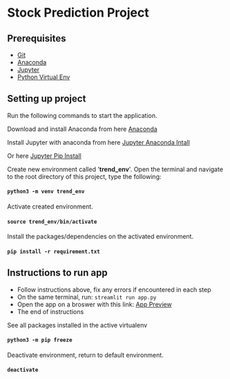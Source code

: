 # Stock Prediction Project

## Prerequisites

- [Git](https://git-scm.com/)
- [Anaconda](https://www.anaconda.com/)
- [Jupyter](https://jupyter.org/install)
- [Python Virtual Env](https://docs.python.org/3/library/venv.html)


## Setting up project

Run the following commands to start the application.

Download and install Anaconda from here [Anaconda](https://www.anaconda.com/download#downloads)

Install Jupyter with anaconda from here [Jupyter Anaconda Intall](https://anaconda.org/anaconda/jupyter)

Or here [Jupyter Pip Install](https://jupyter.org/install)


Create new environment called '**trend_env**'.
Open the terminal and navigate to the root directory of this project, type the following:

#### `python3 -m venv trend_env`

Activate created environment.
#### `source trend_env/bin/activate`

Install the packages/dependencies on the activated environment.
#### `pip install -r requirement.txt`


## Instructions to run app
- Follow instructions above, fix any errors if encountered in each step
- On the same terminal, run: `streamlit run app.py`
- Open the app on a broswer with this link: [App Preview](http://localhost:8501/)
- The end of instructions



See all packages installed in the active virtualenv
#### `python3 -m pip freeze`

Deactivate environment, return to default environment.
#### `deactivate`
